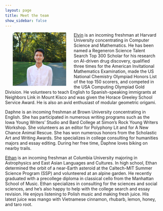 ```yaml
---
layout: page
title: Meet the team
show_sidebar: false
---
```


<img align="left" width="175" height="175" src="images/elvinlo.jpg" style="vertical-align:middle;margin:0px 25px">

[Elvin](https://www.linkedin.com/in/elvin-lo/) is an incoming freshman at Harvard University concentrating in Computer Science and Mathematics. He has been named a Regeneron Science Talent Search Top 300 Scholar for his research on AI-driven drug discovery, qualified three times for the American Invitational Mathematics Examination, made the US National Chemistry Olympiad Honors List of the top 150 scorers, and competed in the USA Computing Olympiad Gold Division. He volunteers to teach English to Spanish-speaking immigrants at Neighbors Link in Mount Kisco and was given the Horace Greeley School Service Award. He is also an avid enthusiast of modular geometric origami.

Daphne is an incoming freshman at Brown University concentrating in English. She has participated in numerous writing programs such as the Iowa Young Writers’ Studio and Bard College at Simon’s Rock Young Writers Workshop. She volunteers as an editor for Polyphony Lit and for A New Chance Animal Rescue. She has won numerous honors from the Scholastic Art and Writing Awards. She specializes in college consulting for humanities majors and essay editing. During her free time, Daphne loves biking on nearby trails.

[Ethan](https://www.linkedin.com/in/ethan-kuperman-a5a501250/) is an incoming freshman at Columbia University majoring in Astrophysics and East Asian Languages and Cultures. In high school, Ethan determined the orbit of a near-Earth asteroid at the Caltech-MIT Summer Science Program (SSP) and volunteered at an alpine garden. He recently graduated with a precollege diploma in classical cello from the Manhattan School of Music. Ethan specializes in consulting for the sciences and social sciences, and he’s also happy to help with the college search and essay revision. He enjoys listening to Polish music and making fresh juice. His latest juice was mango with Vietnamese cinnamon, rhubarb, lemon, honey, and taro root.
